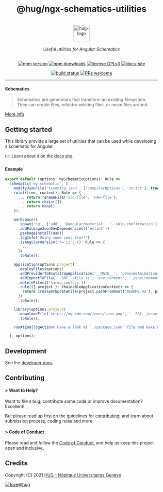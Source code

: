 <h1 align="center">
    @hug/ngx-schematics-utilities
</h1>

<p align="center">
    <br/>
    <a href="https://www.hug.ch">
        <img src="https://cdn.hug.ch/svgs/hug/hug-logo-horizontal.svg" alt="hug-logo" height="54px" />
    </a>
    <br/><br/>
    <i>Useful utilities for Angular Schematics</i>
    <br/><br/>
</p>

<p align="center">
    <a href="https://www.npmjs.com/package/@hug/ngx-schematics-utilities">
        <img src="https://img.shields.io/npm/v/@hug/ngx-schematics-utilities.svg?color=blue&logo=npm" alt="npm version" /></a>
    <a href="https://npmcharts.com/compare/@hug/ngx-schematics-utilities?minimal=true">
        <img src="https://img.shields.io/npm/dw/@hug/ngx-schematics-utilities.svg?color=blue&logo=npm" alt="npm donwloads" /></a>
    <a href="https://github.com/dsi-hug/ngx-schematics-utilities/blob/main/LICENSE">
        <img src="https://img.shields.io/badge/license-GPLv3-ff69b4.svg" alt="license GPLv3" /></a>
    <a href="https://dsi-hug.github.io/ngx-schematics-utilities">
        <img src="https://img.shields.io/badge/docs-site-blue" alt="docs-site" /></a>
</p>

<p align="center">
    <a href="https://github.com/dsi-hug/ngx-schematics-utilities/actions/workflows/ci_tests.yml">
        <img src="https://github.com/dsi-hug/ngx-schematics-utilities/actions/workflows/ci_tests.yml/badge.svg" alt="build status" /></a>
    <a href="https://github.com/dsi-hug/ngx-schematics-utilities/blob/main/CONTRIBUTING.md#-submitting-a-pull-request-pr">
        <img src="https://img.shields.io/badge/PRs-welcome-brightgreen.svg" alt="PRs welcome" /></a>
</p>

<hr/>

#### Schematics

> Schematics are generators that transform an existing filesystem.<br />
> They can create files, refactor existing files, or move files around.

[More info][schematics]


## Getting started

This library provide a large set of utilities that can be used while developing a schematic for Angular.

👉 Learn about it on the [docs site][docs-site].

#### Example

```ts
export default (options: MySchematicOptions): Rule =>
  schematic('my-schematic', [
    modifyJsonFile('tsconfig.json', ['compilerOptions', 'strict'], true),
    rule((tree, context): Rule => {
      ... return renameFile('old-file', 'new-file');
      ... return chain([]);
      ... return noop();
    }),

    workspace()
      .spawn('ng', ['add', '@angular/material', '--skip-confirmation'])
      .addPackageJsonDevDependencies(['eslint'])
      .packageInstallTask()
      .logInfo('Doing some cool stuff')
      .isAngularVersion('<= 11', (): Rule => {
        ...
      })
      .toRule(),

    application(options.project)
      .deployFiles(options)
      .addProviderToBootstrapApplication('__MAIN__', 'provideAnimations()', '@angular/platform-browser/animations'),
      .addImportToFile('__SRC__/file.ts', 'environment', './environments/environment')
      .deleteFiles(['karma.conf.js'])
      .rule(({ project }: ChainableApplicationContext) => {
        return createOrUpdateFile(project.pathFromRoot('README.md'), project.name);
      })
      .toRule(),

    library(options.project)
      .downloadFile('https://my-cdn.com/icons/icon.png', '__SRC__/assets/icons/icon.png')
      .toRule(),

    runAtEnd(logAction('Have a look at `./package.json` file and make modifications as needed.'))

  ], options);
```


## Development

See the [developer docs][developer].


## Contributing

#### > Want to Help?

Want to file a bug, contribute some code or improve documentation? Excellent!

But please read up first on the guidelines for [contributing][contributing], and learn about submission process, coding rules and more.

#### > Code of Conduct

Please read and follow the [Code of Conduct][codeofconduct], and help us keep this project open and inclusive.


## Credits

Copyright (C) 2021 [HUG - Hôpitaux Universitaires Genève][dsi-hug]

[![love@hug](https://img.shields.io/badge/@hug-%E2%9D%A4%EF%B8%8Flove-magenta)][dsi-hug]




[developer]: https://github.com/dsi-hug/ngx-schematics-utilities/blob/main/DEVELOPER.md
[contributing]: https://github.com/dsi-hug/ngx-schematics-utilities/blob/main/CONTRIBUTING.md
[codeofconduct]: https://github.com/dsi-hug/ngx-schematics-utilities/blob/main/CODE_OF_CONDUCT.md
[dsi-hug]: https://github.com/dsi-hug
[schematics]: https://angular.io/guide/schematics
[docs-site]: https://dsi-hug.github.io/ngx-schematics-utilities
